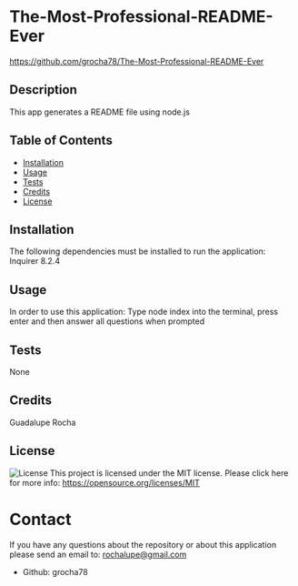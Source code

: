 # The-Most-Professional-README-Ever
https://github.com/grocha78/The-Most-Professional-README-Ever
## Description 
This app generates a README file using node.js
## Table of Contents
- [Installation](#installation)
- [Usage](#usage)
- [Tests](#tests)
- [Credits](#credits)
- [License](#license)
## Installation
The following dependencies must be installed to run the application:
Inquirer 8.2.4
## Usage
In order to use this application: Type node index into the terminal, press enter and then answer all questions when prompted
## Tests
None
## Credits
Guadalupe Rocha
## License
![License](https://img.shields.io/badge/license-MIT-green.svg)
This project is licensed under the MIT license. Please click here for more info: https://opensource.org/licenses/MIT
# Contact
If you have any questions about the repository or about this application please send an email to: rochalupe@gmail.com
- Github: grocha78
